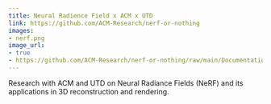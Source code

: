 ```yaml
---
title: Neural Radience Field x ACM x UTD
link: https://github.com/ACM-Research/nerf-or-nothing
images:
- nerf.png
image_url:
- true
- https://github.com/ACM-Research/nerf-or-nothing/raw/main/Documentation/poster.png
---
```

Research with ACM and UTD on Neural Radiance Fields (NeRF) and its applications in 3D reconstruction and rendering. 

